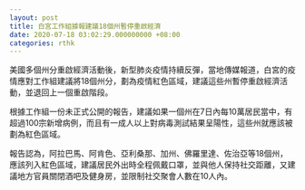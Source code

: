```yaml
---
layout: post
title: 白宮工作組據報建議18個州暫停重啟經濟
date: 2020-07-18 03:02:29.000000000 +08:00
categories: rthk
---
```


美國多個州分重啟經濟活動後，新型肺炎疫情持續反彈，當地傳媒報道，白宮的疫情應對工作組建議將18個州分，劃為疫情紅色區域，建議這些州暫停重啟經濟活動，並退回上一個重啟階段。

根據工作組一份未正式公開的報告，建議如果一個州在7日內每10萬居民當中，有超過100宗新增病例，而且有一成人以上對病毒測試結果呈陽性，這些州就應該被劃為紅色區域。

報告認為，阿拉巴馬、阿肯色、亞利桑那、加州、佛羅里達、佐治亞等18個州，應該列入紅色區域，建議居民外出時全程佩戴口罩，並與他人保持社交距離，又建議地方官員關閉酒吧及健身房，並限制社交聚會人數在10人內。
